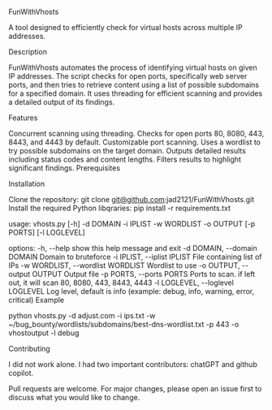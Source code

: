 FunWithVhosts

A tool designed to efficiently check for virtual hosts across multiple IP addresses.

Description

FunWithVhosts automates the process of identifying virtual hosts on given IP addresses. The script checks for open ports, specifically web server ports, and then tries to retrieve content using a list of possible subdomains for a specified domain. It uses threading for efficient scanning and provides a detailed output of its findings.

Features

Concurrent scanning using threading.
Checks for open ports 80, 8080, 443, 8443, and 4443 by default.
Customizable port scanning.
Uses a wordlist to try possible subdomains on the target domain.
Outputs detailed results including status codes and content lengths.
Filters results to highlight significant findings.
Prerequisites

Installation

Clone the repository:
git clone git@github.com:jad2121/FunWithVhosts.git
Install the required Python libqraries:
pip install -r requirements.txt

usage: vhosts.py [-h] -d DOMAIN -i IPLIST -w WORDLIST -o OUTPUT [-p PORTS] [-l LOGLEVEL]

options:
-h, --help show this help message and exit
-d DOMAIN, --domain DOMAIN
Domain to bruteforce
-i IPLIST, --iplist IPLIST
File containing list of IPs
-w WORDLIST, --wordlist WORDLIST
Wordlist to use
-o OUTPUT, --output OUTPUT
Output file
-p PORTS, --ports PORTS
Ports to scan. if left out, it will scan 80, 8080, 443, 8443, 4443
-l LOGLEVEL, --loglevel LOGLEVEL
Log level, default is info (example: debug, info, warning, error, critical)
Example

python vhosts.py -d adjust.com -i ips.txt -w ~/bug_bounty/wordlists/subdomains/best-dns-wordlist.txt -p 443 -o vhostoutput -l debug

Contributing

I did not work alone. I had two important contributors: chatGPT and github copilot.

Pull requests are welcome. For major changes, please open an issue first to discuss what you would like to change.
